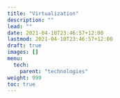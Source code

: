 ```yaml
---
title: "Virtualization"
description: ""
lead: ""
date: 2021-04-10T23:46:57+12:00
lastmod: 2021-04-10T23:46:57+12:00
draft: true
images: []
menu: 
  tech:
    parent: "technologies"
weight: 999
toc: true
---
```

